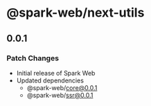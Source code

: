 # @spark-web/next-utils

## 0.0.1

### Patch Changes

- Initial release of Spark Web
- Updated dependencies
  - @spark-web/core@0.0.1
  - @spark-web/ssr@0.0.1
